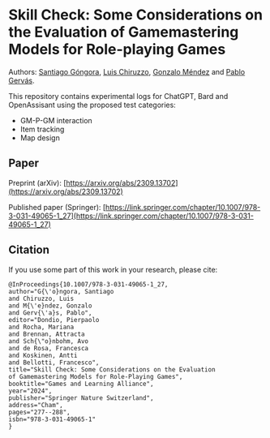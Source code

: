 # Skill Check: Some Considerations on the Evaluation of Gamemastering Models for Role-playing Games
Authors: [Santiago Góngora](https://scholar.google.com/citations?user=p1lKpmYAAAAJ), [Luis Chiruzzo](https://scholar.google.com/citations?user=C7c4uCsAAAAJ), [Gonzalo Méndez](https://scholar.google.com/citations?user=lC8QyOwAAAAJ) and [Pablo Gervás](https://scholar.google.com/citations?user=AcY-Y2gAAAAJ).

This repository contains experimental logs for ChatGPT, Bard and OpenAssisant using the proposed test categories:
- GM-P-GM interaction
- Item tracking
- Map design

## Paper

Preprint (arXiv): [https://arxiv.org/abs/2309.13702](https://arxiv.org/abs/2309.13702)

Published paper (Springer): [https://link.springer.com/chapter/10.1007/978-3-031-49065-1_27](https://link.springer.com/chapter/10.1007/978-3-031-49065-1_27)

## Citation

If you use some part of this work in your research, please cite:

```
@InProceedings{10.1007/978-3-031-49065-1_27,
author="G{\'o}ngora, Santiago
and Chiruzzo, Luis
and M{\'e}ndez, Gonzalo
and Gerv{\'a}s, Pablo",
editor="Dondio, Pierpaolo
and Rocha, Mariana
and Brennan, Attracta
and Sch{\"o}nbohm, Avo
and de Rosa, Francesca
and Koskinen, Antti
and Bellotti, Francesco",
title="Skill Check: Some Considerations on the Evaluation of Gamemastering Models for Role-Playing Games",
booktitle="Games and Learning Alliance",
year="2024",
publisher="Springer Nature Switzerland",
address="Cham",
pages="277--288",
isbn="978-3-031-49065-1"
}
```


